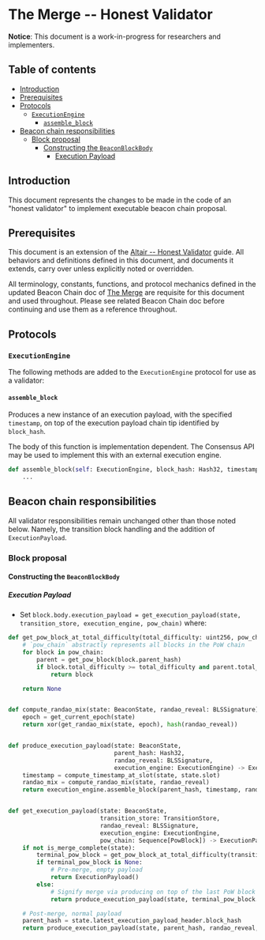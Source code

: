 # The Merge -- Honest Validator

**Notice**: This document is a work-in-progress for researchers and implementers.

## Table of contents

<!-- TOC -->
<!-- START doctoc generated TOC please keep comment here to allow auto update -->
<!-- DON'T EDIT THIS SECTION, INSTEAD RE-RUN doctoc TO UPDATE -->

- [Introduction](#introduction)
- [Prerequisites](#prerequisites)
- [Protocols](#protocols)
  - [`ExecutionEngine`](#executionengine)
    - [`assemble_block`](#assemble_block)
- [Beacon chain responsibilities](#beacon-chain-responsibilities)
  - [Block proposal](#block-proposal)
    - [Constructing the `BeaconBlockBody`](#constructing-the-beaconblockbody)
      - [Execution Payload](#execution-payload)

<!-- END doctoc generated TOC please keep comment here to allow auto update -->
<!-- /TOC -->

## Introduction

This document represents the changes to be made in the code of an "honest validator" to implement executable beacon chain proposal.

## Prerequisites

This document is an extension of the [Altair -- Honest Validator](../altair/validator.md) guide.
All behaviors and definitions defined in this document, and documents it extends, carry over unless explicitly noted or overridden.

All terminology, constants, functions, and protocol mechanics defined in the updated Beacon Chain doc of [The Merge](./beacon-chain.md) are requisite for this document and used throughout.
Please see related Beacon Chain doc before continuing and use them as a reference throughout.

## Protocols

### `ExecutionEngine`

The following methods are added to the `ExecutionEngine` protocol for use as a validator:

#### `assemble_block`

Produces a new instance of an execution payload, with the specified `timestamp`,
on top of the execution payload chain tip identified by `block_hash`.

The body of this function is implementation dependent.
The Consensus API may be used to implement this with an external execution engine.

```python
def assemble_block(self: ExecutionEngine, block_hash: Hash32, timestamp: uint64, random: Bytes32) -> ExecutionPayload:
    ...
```

## Beacon chain responsibilities

All validator responsibilities remain unchanged other than those noted below. Namely, the transition block handling and the addition of `ExecutionPayload`.

### Block proposal

#### Constructing the `BeaconBlockBody`

##### Execution Payload

* Set `block.body.execution_payload = get_execution_payload(state, transition_store, execution_engine, pow_chain)` where:

```python
def get_pow_block_at_total_difficulty(total_difficulty: uint256, pow_chain: Sequence[PowBlock]) -> Optional[PowBlock]:
    # `pow_chain` abstractly represents all blocks in the PoW chain
    for block in pow_chain:
        parent = get_pow_block(block.parent_hash)
        if block.total_difficulty >= total_difficulty and parent.total_difficulty < total_difficulty:
            return block

    return None


def compute_randao_mix(state: BeaconState, randao_reveal: BLSSignature) -> Bytes32:
    epoch = get_current_epoch(state)
    return xor(get_randao_mix(state, epoch), hash(randao_reveal))


def produce_execution_payload(state: BeaconState,
                              parent_hash: Hash32,
                              randao_reveal: BLSSignature,
                              execution_engine: ExecutionEngine) -> ExecutionPayload:
    timestamp = compute_timestamp_at_slot(state, state.slot)
    randao_mix = compute_randao_mix(state, randao_reveal)
    return execution_engine.assemble_block(parent_hash, timestamp, randao_mix)


def get_execution_payload(state: BeaconState,
                          transition_store: TransitionStore,
                          randao_reveal: BLSSignature,
                          execution_engine: ExecutionEngine,
                          pow_chain: Sequence[PowBlock]) -> ExecutionPayload:
    if not is_merge_complete(state):
        terminal_pow_block = get_pow_block_at_total_difficulty(transition_store.transition_total_difficulty, pow_chain)
        if terminal_pow_block is None:
            # Pre-merge, empty payload
            return ExecutionPayload()
        else:
            # Signify merge via producing on top of the last PoW block
            return produce_execution_payload(state, terminal_pow_block.block_hash, randao_reveal, execution_engine)

    # Post-merge, normal payload
    parent_hash = state.latest_execution_payload_header.block_hash
    return produce_execution_payload(state, parent_hash, randao_reveal, execution_engine)
```

